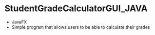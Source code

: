 # StudentGradeCalculatorGUI_JAVA
- JavaFX
- Simple program that allows users to be able to calculate their grades
